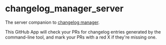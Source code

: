 # changelog_manager_server

The server companion to [changelog manager](https://github.com/masukomi/changelog_manager). 

This GitHub App will check your PRs for changelog entries generated by the
command-line tool, and mark your PRs with a red X if they're missing one. 
